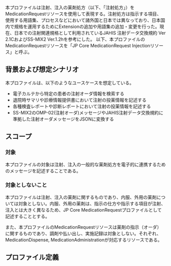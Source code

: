 
本プロファイルは注射、注入の薬剤処方（以下、「注射処方」）をMedicationRequestリソースを使用して表現する。注射処方は指示する項目、使用する用語集、プロセスなどにおいて諸外国と日本では異なっており、日本国内で規格を運用するためにExtensionの追加や用語集の追加・変更を行った。現在、日本での注射関連規格として利用されているJAHIS 注射データ交換規約 Ver 2.1CおよびSS-MIX2 Ver.1.2hを参考にした。
以下、本プロファイルのMedicationRequestリソースを「JP Core MedicationRequest Injectionリソース」と呼ぶ。

## 背景および想定シナリオ
本プロファイルは、以下のようなユースケースを想定している。

- 電子カルテから特定の患者の注射オーダ情報を検索する
- 退院時サマリや診療情報提供書において注射の投薬情報を記述する
- 各種検査レポートや診断レポートにおいて注射の投薬情報を記述する
- SS-MIX2のOMP-02(注射オーダ)メッセージやJAHIS注射データ交換規約に準拠した注射オーダメッセージをJSONに変換する

## スコープ
<h3>対象</h3>

本プロファイルの対象は注射、注入の一般的な薬剤処方を電子的に連携するためのメッセージを記述することである。

<h3>対象としないこと</h3>

本プロファイルは注射、注入の薬剤に関するものであり、内服、外用の薬剤については対象としない。内服、外用の薬剤は、指示の仕方や指示する項目が注射、注入とは大きく異なるため、JP Core MedicationRequestプロファイルとして記述することとする。

また、本プロファイルのMedicationRequestリソースは薬剤の指示（オーダ）に関するものであり、調剤や払い出し、実施記録は対象としない。それぞれ、MedicationDispense, MedicationAdministrationが対応するリソースである。

## プロファイル定義